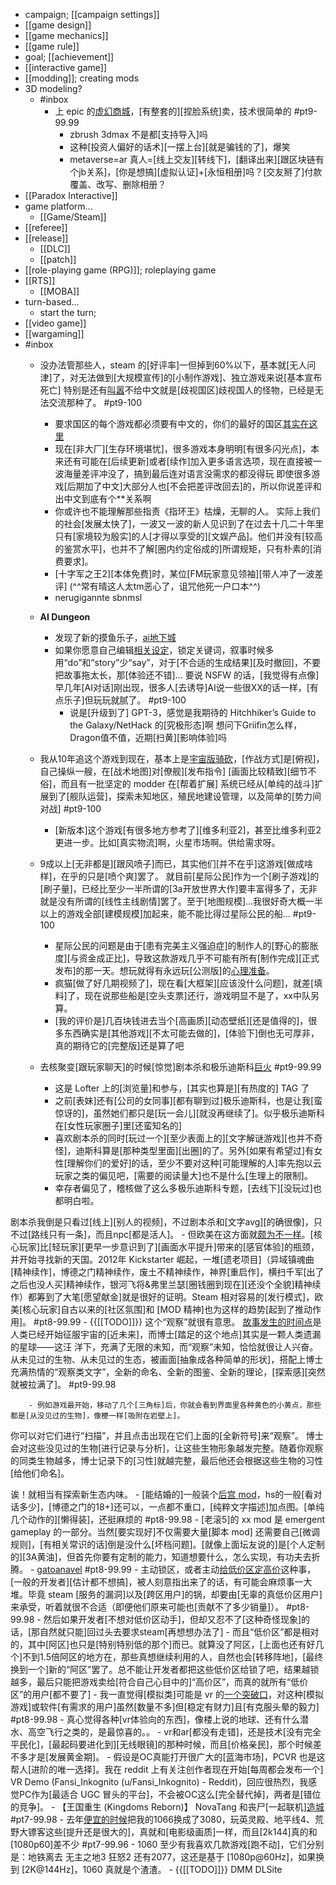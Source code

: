 - campaign; [[campaign settings]]
- [[game design]]
- [[game mechanics]]
- [[game rule]]
- goal; [[achievement]]
- [[interactive game]]
- [[modding]]; creating mods
- 3D modeling?
    - #inbox
        - 上 epic 的[虚幻商城](https://bbs.saraba1st.com/2b/thread-2020432-1-1.html)，[有整套的][捏脸系统]卖，技术很简单的 #pt9-99.99
            - zbrush 3dmax 不是都[支持导入]吗
            - 这种[投资人偏好的话术][一摆上台][就是骗钱的了]，爆笑
            - metaverse=ar 真人=[线上交友][转线下]，[翻译出来][跟区块链有个jb关系]，[你是想搞][虚拟认证]+[永恒相册]吗？[交友掰了]付款覆盖、改写、删除相册？
- [[Paradox Interactive]]
- game platform...
    - [[Game/Steam]]
- [[referee]]
- [[release]]
    - [[DLC]]
    - [[patch]]
- [[role-playing game (RPG)]]; roleplaying game
- [[RTS]]
    - [[MOBA]]
- turn-based...
    - start the turn;
- [[video game]]
- [[wargaming]]
- #inbox
    - 没办法管那些人，steam 的[好评率]一但掉到60%以下，基本就[无人问津]了，对无法做到[大规模宣传]的[小制作游戏]、独立游戏来说[基本宣布死亡]
特别是还有[叫嚣](https://bbs.saraba1st.com/2b/thread-2002643-5-1.html)不给中文就是[歧视国区]歧视国人的怪物，已经是无法交流那种了。 #pt9-100
        - 要求国区的每个游戏都必须要有中文的，你们的最好的国区[其实在这里](https://store.steamchina.com/)
        - 现在[非大厂][生存环境堪忧]，很多游戏本身明明[有很多闪光点]，本来还有可能在[后续更新]或者[续作]加入更多语言选项，现在直接被一波海量差评冲没了，搞到最后连对语言没需求的都没得玩
即使很多游戏[后期加了中文]大部分人也[不会把差评改回去]的，所以你说差评和出中文到底有个**关系啊
        - 你或许也不能理解那些指责《指环王》枯燥，无聊的人。
实际上我们的社会[发展太快了]，一波又一波的新人见识到了在过去十几二十年里只有[家境较为殷实]的人[才得以享受的][文娱产品]。他们并没有[较高的鉴赏水平]，也并不了解[圈内约定俗成的]所谓规矩，只有朴素的[消费要求]。
        - [十字军之王2][本体免费]时，某位[FM玩家意见领袖][带人冲了一波差评] (^^常有晴这人太tm恶心了，诅咒他死一户口本^^)
        - nerugigannte sbnmsl
    - **AI Dungeon**
        - 发现了新的摸鱼乐子，[ai地下城](https://bbs.saraba1st.com/2b/thread-2003760-1-1.html)
        - 如果你愿意自己编辑[相关设定](https://bbs.saraba1st.com/2b/thread-1904321-1-1.html)，锁定关键词，叙事时候多用“do”和“story”少“say”，对于[不合适的生成结果][及时撤回]，不要把故事拖太长，那[体验还不错]...
要说 NSFW 的话，[我觉得有点像]早几年[AI对话]刚出现，很多人[去诱导]AI说一些很XX的话一样，[有点乐子]但玩玩就腻了。 #pt9-100
            - 说是[升级到了] GPT-3，感觉是我期待的 Hitchhiker’s Guide to the Galaxy/NetHack 的[究极形态]啊
想问下Griifin怎么样，Dragon值不值，近期[扫黄][影响体验]吗
    - 我从10年追这个游戏到现在，基本上是[宇宙版骑砍](https://bbs.saraba1st.com/2b/thread-1802598-2-1.html)，[作战方式]是[俯视]，自己操纵一艘，在[战术地图]对[僚舰][发布指令]
[画面比较精致][细节不俗]，而且有一批坚定的 modder 在[帮着扩展]
系统已经从[单纯的战斗]扩展到了[舰队运营]，探索未知地区，殖民地建设管理，以及简单的[势力间对战] #pt9-100
        - [新版本]这个游戏[有很多地方参考了][维多利亚2]，甚至比维多利亚2更进一步。比如[真实物流]啊，火星市场啊。供给需求呀。
    - 9成以上[无非都是][跟风喷子]而已，其实他们[并不在乎]这游戏[做成啥样]，在乎的只是[喷个爽]罢了。
就目前[星际公民]作为一个[刷子游戏]的[刷子量]，已经比至少一半所谓的[3a开放世界大作]要丰富得多了，无非就是没有所谓的[线性主线剧情]罢了。至于[地图规模]...我很好奇大概一半以上的游戏全部[建模规模]加起来，能不能比得过星际公民的船... #pt9-100

        - 星际公民的问题是由于[患有完美主义强迫症]的制作人的[野心的膨胀度][与资金成正比]，导致这款游戏几乎不可能有所有[制作完成][正式发布]的那一天。想玩就得有永远玩[公测版]的[心理准备](https://bbs.saraba1st.com/2b/thread-2005576-2-1.html)。
        - 疯猫[做了好几期视频了]，现在看[大框架][应该没什么问题]，就差[填料]了，现在说那些船是[空头支票]还行，游戏明显不是了，xx中队另算。
        - [我的评价是]几百块钱进去当个[高画质][动态壁纸][还是值得的]，很多东西确实是[其他游戏][不太可能去做的]，[体验下]倒也无可厚非，真的期待它的[完整版]还是算了吧
    - 去核聚变[跟玩家聊天]的时候[惊觉]剧本杀和极乐迪斯科[巨火](https://bbs.saraba1st.com/2b/thread-2004926-2-1.html) #pt9-99.99
        - 这是 Lofter 上的[浏览量]和参与，[其实也算是][有热度的] TAG 了
        - 之前[表妹]还有[公司的女同事][都有聊到过]极乐迪斯科，也是让我[蛮惊讶的]，虽然她们都只是[玩一会儿][就没再继续了]。似乎极乐迪斯科在[女性玩家圈子]里[还蛮知名的]
        - 喜欢剧本杀的同时[玩过一个][至少表面上的][文字解谜游戏][也并不奇怪]，迪斯科算是[那种类型里面][出圈]的了。另外[如果有希望过]有女性[理解你们的爱好]的话，至少不要对这种[可能理解的人]率先抱以云玩家之类的偏见吧，[需要的阅读量大]也不是什么[生理上的限制]。
        - 幸存者偏见了，稽核做了这么多极乐迪斯科专题，[去线下][没玩过]也都明白啦。

剧本杀我倒是只看过[线上][别人的视频]，不过剧本杀和[文字avg][的确很像]，只不过[路线只有一条]，而且npc[都是活人]。
    - 但欧美在这方面就[颇为不一样](https://www.zhihu.com/question/461286898/answer/1906217568)。[核心玩家]比[轻玩家][更早一步意识到了][画面水平提升]带来的[感官体验]的瓶颈，并开始寻找新的天国。2012年 Kickstarter 崛起，一堆[遗老项目]（异域镇魂曲[精神续作]，博德之门精神续作，废土不精神续作，神界[重启作]，横扫千军[出了之后也没人买]精神续作，银河飞将&弗里兰瑟[圈钱圈到现在][还没个全貌]精神续作）都筹到了大笔[愿望献金]就是很好的证明。Steam 相对容易的[发行模式]，欧美[核心玩家]自古以来的[社区氛围]和 [MOD 精神]也为这样的趋势[起到了推动作用]。 #pt8-99.99
    - {{[[TODO]]}} 这个“观察”就很有意思。
[故事发生的时间点](https://bbs.saraba1st.com/2b/thread-2022770-1-1.html)是人类已经开始征服宇宙的[近未来]，而博士[踏足的这个地点]其实是一颗人类遗漏的星球——这汪 洋下，充满了无限的未知，而“观察”未知，恰恰就很让人兴奋。
从未见过的生物、从未见过的生态，被画面[抽象成各种简单的形状]，搭配上博士充满热情的“观察类文字”，全新的命名、全新的图鉴、全新的理论，[探索感][突然就被拉满了]。 #pt9-99.98


        - 例如游戏最开始，移动了几个[三角标]后，你就会看到界面里各种黄色的小黄点，那些都是[从没见过的生物]，像梗一样[吸附在岩壁上]。
你可以对它们进行“扫描”，并且点击出现在它们上面的[全新符号]来“观察”。
博士会对这些没见过的生物[进行记录与分析]，让这些生物形象越发完整。随着你观察的同类生物越多，博士记录下的[习性]就越完整，最后他还会根据这些生物的习性[给他们命名]。

诶！就相当有探索新生态内味。
    - [能结婚的]一般装个[后宫 mod](https://bbs.saraba1st.com/2b/thread-2022740-2-1.html)，hs的一般[看对话多少]，[博德之门的18+]还可以，一点都不重口，[纯粹文字描述]加点图。[单纯几个动作的][懒得装]，还挺麻烦的 #pt8-99.98
        - [老滚5]的 xx mod 是 emergent gameplay 的一部分。当然[要实现好]不仅需要大量[脚本 mod] 还需要自己[微调规则]，[有相关常识的话]倒是没什么[坏档问题]。[就像上面坛友说的]是[个人定制的][3A黄油]，但首先你要有定制的能力，知道想要什么，怎么实现，有功夫去折腾。
    - [gatoanavel](https://bbs.saraba1st.com/2b/home.php?mod=space&uid=529231&do=thread&view=me&from=space&type=reply) #pt8-99.99
    - 主动锁区，或者主动[给低价区定高价](https://bbs.saraba1st.com/2b/thread-2020140-2-1.html)这种事，[一般的开发者][估计都不想搞]，被人刻意指出来了的话，有可能会麻烦事一大堆。毕竟 steam [服务的漏洞]以及[跨区用户]的锅，却要由[无辜的真低价区用户]来承受，听着就很不合适（即便他们原来可能也[贡献不了多少销量]）。 #pt8-99.98
        - 然后如果开发者[不想对低价区动手]，但却又忍不了[这种奇怪现象]的话，[那自然就只能]回过头去要求steam[再想想办法了]
        - 而且“低价区”都是相对的，其中[阿区]也只是[特别特别低的那个]而已。就算没了阿区，[上面也还有好几个]不到1.5倍阿区的地方在，那些真想继续利用的人，自然也会[转移阵地]，[最终换到一个]新的“阿区”罢了。总不能让开发者都把这些低价区给锁了吧，结果越锁越多，最后只能把游戏卖给[符合自己心目中的]“高价区”，而真的就所有“低价区”的用户[都不要了]
    - 我一直觉得[模拟类]可能是 vr 的[一个突破口](https://bbs.saraba1st.com/2b/thread-2020045-2-1.html)，对这种[模拟游戏]或软件[有需求的用户]虽然[数量不多]但[稳定有财力]且[有克服头晕的毅力] #pt8-99.98
        - 真心觉得各种[vr体验向的东西]，像楼上说的地球、还有什么潜水、高空飞行之类的，是最惊喜的。。
        - vr和ar[都没有走错]，还是技术[没有完全平民化]，[最起码要进化到][无线眼镜]的那种时候，而且[价格亲民]，那个时候差不多才是[发展黄金期]。
        - 假设是OC真能打开很广大的[蓝海市场]，PCVR 也是这帮人[进阶的唯一选择]。我在 reddit 上有关注创作者现在开始[每周都会发布一个] VR Demo (Fansi_Inkognito (u/Fansi_Inkognito) - Reddit)，回应很热烈，我感觉PC作为[最适合 UGC 冒头的平台]，不会被OC这么[完全替代掉]，两者是[错位的竞争]。
    - 【王国重生 (Kingdoms Reborn)】 NovaTang 和丧尸[一起联机][造城](https://www.bilibili.com/video/BV1ur4y1F7FX) #pt7-99.98
    - 去年[便宜的时候](https://www.zhihu.com/question/458069212/answer/1873406437)把我的1066换成了3080，玩英灵殿、地平线4、荒野大镖客这些[提升还是很大的]，真就和[电影级画质]一样，而且[2k144]真的和[1080p60]差不少 #pt7-99.96
        - 1060 至少有我喜欢几款游戏[跑不动]，它们分别是：地铁离去 无主之地3 狂怒2 还有2077，这还是基于 [1080p@60Hz]，如果换到 [2K@144Hz]，1060 真就是个渣渣。
    - {{[[TODO]]}} DMM DLSite 

